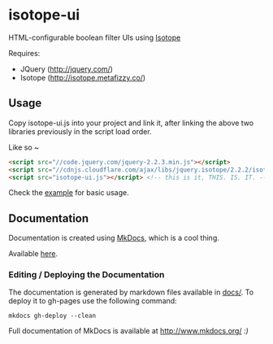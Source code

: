 # isotope-ui
HTML-configurable boolean filter UIs using [Isotope](http://isotope.metafizzy.co/)

Requires:
- JQuery (http://jquery.com/)
- Isotope (http://isotope.metafizzy.co/)

## Usage
Copy isotope-ui.js into your project and link it, after linking the above two libraries previously in the script load order.

Like so ~
```html
<script src="//code.jquery.com/jquery-2.2.3.min.js"></script>
<script src="//cdnjs.cloudflare.com/ajax/libs/jquery.isotope/2.2.2/isotope.pkgd.min.js"></script>
<script src="isotope-ui.js"></script> <!-- this is it, THIS. IS. IT. -->
```

Check the [example](example.html) for basic usage.

## Documentation
Documentation is created using [MkDocs](http://www.mkdocs.org/), which is a cool thing.

Available [here](https://github.com/GovLab/isotope-ui).

### Editing / Deploying the Documentation

The documentation is generated by markdown files available in [docs/](docs/). To deploy it to gh-pages use the following command:

```
mkdocs gh-deploy --clean
```

Full documentation of MkDocs is available at http://www.mkdocs.org/ *:)*
